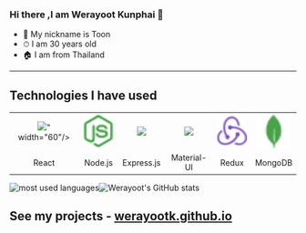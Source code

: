 
### Hi there ,I am Werayoot Kunphai 👋
- 👨 My nickname is Toon
- ⏱ I am 30 years old
- 🏠 I am from Thailand
---

## Technologies I have used

<table >
	<tr align="center">
		<td >
			<img src="<i class="fab fa-react"></i>" width="60"/>
		</td>
		<td >
			<img src="/.github/icons/nodejs.svg" width="60"/>
		</td>
		<td >
			<img src="/.github/icons/expressjs.png" width="60"/>
		</td>
		<td>
			<img src="/.github/icons/materialui.svg" width="60"/>
		</td>
		<td >
			<img src="/.github/icons/redux.svg" width="60"/>
		</td>
		<td >
			<img src="/.github/icons/mongodb.svg" width="60"/>
		</td>
	</tr>
	<tr align="center">
		<td>React</td>
		<td>Node.js</td>
		<td>Express.js</td>
		<td>Material-UI</td>
		<td>Redux</td>
		<td>MongoDB</td>
	</tr>
</table>

<img align="left" src="https://github-readme-stats.vercel.app/api/top-langs?username=beerth21624&show_icons=true&locale=en&layout=compact&theme=radical" alt="most used languages" />

![Werayoot's GitHub stats](https://github-readme-stats.vercel.app/api?username=werayootk&theme=blue-green&show_icons=true)


## See my projects - [werayootk.github.io](https://werayootk.github.io/demo-portfolio/)



<!--
**Werayootk/Werayootk** is a ✨ _special_ ✨ repository because its `README.md` (this file) appears on your GitHub profile.
Here are some ideas to get you started:
- 🔭 I’m currently working on ...
- 🌱 I’m currently learning ...
- 👯 I’m looking to collaborate on ...
- 🤔 I’m looking for help with ...
- 💬 Ask me about ...
- 📫 How to reach me: ...
- 😄 Pronouns: ...
- ⚡ Fun fact: ...
-->
